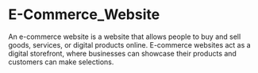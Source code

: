 # E-Commerce_Website
An e-commerce website is a website that allows people to buy and sell goods, services, or digital products online. E-commerce websites act as a digital storefront, where businesses can showcase their products and customers can make selections.
